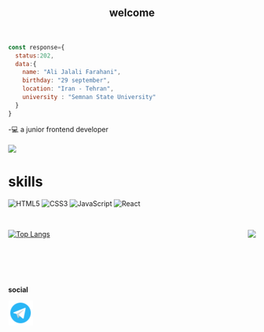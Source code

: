 <h2 align="center">welcome</h2>


<br/>

```javascript
const response={
  status:202,
  data:{
    name: "Ali Jalali Farahani",
    birthday: "29 september",
    location: "Iran - Tehran",
    university : "Semnan State University"
  }
}
```

-💻 a junior frontend developer
<br/>
<br/>
<a href="https://sabzlearn.ir/">
    <img src="https://img.shields.io/badge/Website-www.Sabzlearn.ir-blue?style=flat&logo=google-chrome" />
</a>

# skills
![HTML5](https://img.shields.io/badge/html5-%23E34F26.svg?style=for-the-badge&logo=html5&logoColor=white) 
![CSS3](https://img.shields.io/badge/css3-%231572B6.svg?style=for-the-badge&logo=css3&logoColor=white) 
![JavaScript](https://img.shields.io/badge/javascript-%23323330.svg?style=for-the-badge&logo=javascript&logoColor=%23F7DF1E) 
![React](https://img.shields.io/badge/react-%2320232a.svg?style=for-the-badge&logo=react&logoColor=%2361DAFB)

<br/>

<p>
  <img src="https://github-readme-stats.vercel.app/api?username=Ali-Jalali-Farahani&show_icons=true" align="right"/>
  
  [![Top Langs](https://github-readme-stats.vercel.app/api/top-langs/?username=Ali-Jalali-Farahani)](https://github.com/anuraghazra/github-readme-stats)
</p>


<br/>
<br/>
<br/>
<br/>

**social**

<a href="https://t.me/Ali_JF80"><img width="50px" height="50px"  align="left" src="https://github.com/Ali-Jalali-Farahani/Ali-Jalali-Farahani/blob/main/icons8-telegram-logo-48.png" alt="Telegram" /></a>

